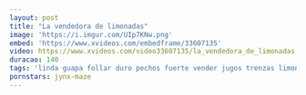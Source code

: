 ```yaml
---
layout: post
title: "La vendedora de limonadas"
image: 'https://i.imgur.com/UIp7KNw.png'
embed: 'https://www.xvideos.com/embedframe/33607135'
video: https://www.xvideos.com/video33607135/la_vendedora_de_limonadas
duracao: 140
tags: 'linda guapa follar duro pechos fuerte vender jugos trenzas limonada'
pornstars: jynx-maze
---
```

